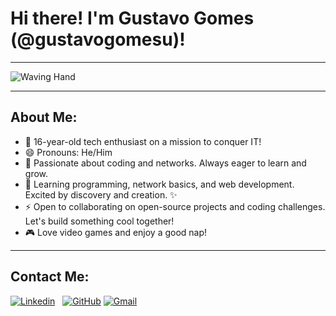 # Hi there! I'm Gustavo Gomes (@gustavogomesu)! 

---

![Waving Hand](https://media3.giphy.com/media/FAFo1M7EC4gRZ4HETH/giphy.gif?cid=6c09b952u2ltfyokqqhzk7eyu2idn5dqnbzkkpozu8f8bzhn&ep=v1_internal_gif_by_id&rid=giphy.gif&ct=g)

---

## About Me:

- 👋 16-year-old tech enthusiast on a mission to conquer IT!
- 😄 Pronouns: He/Him
- 👀 Passionate about coding and networks. Always eager to learn and grow.
- 🌱 Learning programming, network basics, and web development. Excited by discovery and creation. ✨
- ⚡️ Open to collaborating on open-source projects and coding challenges. Let's build something cool together!
- 🎮 Love video games and enjoy a good nap!

---

## Contact Me:

[![Linkedin](https://img.shields.io/badge/LinkedIn-0077B5?style=for-the-badge&logo=linkedin&logoColor=white)](https://www.linkedin.com/in/gustavo-gomes-a03b76301/)
&nbsp;
[![GitHub](https://img.shields.io/badge/GitHub-100000?style=for-the-badge&logo=github&logoColor=white)](https://github.com/gustavogomesu)
[![Gmail](https://img.shields.io/badge/Gmail-D14836?style=for-the-badge&logo=gmail&logoColor=white)](mailto:gustavogomesu@gmail.com)
